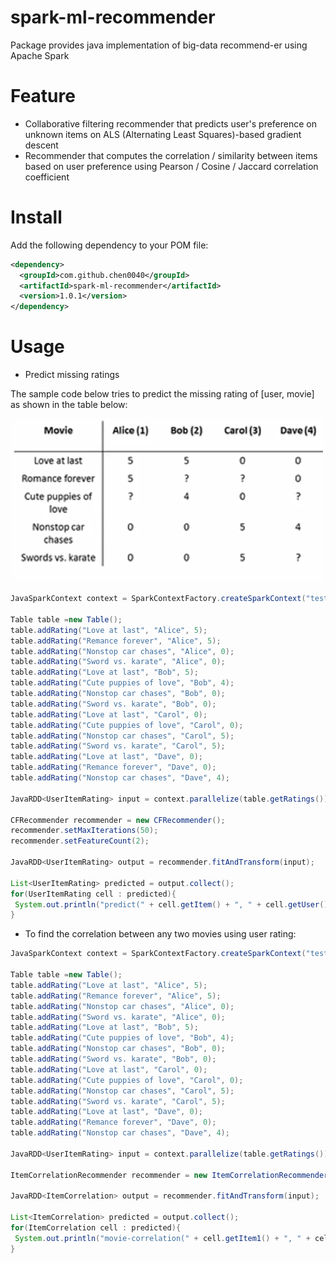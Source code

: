 # spark-ml-recommender

Package provides java implementation of big-data recommend-er using Apache Spark

# Feature

* Collaborative filtering recommender that predicts user's preference on unknown items on ALS (Alternating Least Squares)-based gradient descent
* Recommender that computes the correlation / similarity between items based on user preference using Pearson / Cosine / Jaccard correlation coefficient

# Install

Add the following dependency to your POM file:

```xml
<dependency>
  <groupId>com.github.chen0040</groupId>
  <artifactId>spark-ml-recommender</artifactId>
  <version>1.0.1</version>
</dependency>
```

# Usage

* Predict missing ratings 

The sample code below tries to predict the missing rating of [user, movie] as shown in the table below:

![movie-recommender](images/movie-recommender.png)

```java
JavaSparkContext context = SparkContextFactory.createSparkContext("testing-1");

Table table =new Table();
table.addRating("Love at last", "Alice", 5);
table.addRating("Remance forever", "Alice", 5);
table.addRating("Nonstop car chases", "Alice", 0);
table.addRating("Sword vs. karate", "Alice", 0);
table.addRating("Love at last", "Bob", 5);
table.addRating("Cute puppies of love", "Bob", 4);
table.addRating("Nonstop car chases", "Bob", 0);
table.addRating("Sword vs. karate", "Bob", 0);
table.addRating("Love at last", "Carol", 0);
table.addRating("Cute puppies of love", "Carol", 0);
table.addRating("Nonstop car chases", "Carol", 5);
table.addRating("Sword vs. karate", "Carol", 5);
table.addRating("Love at last", "Dave", 0);
table.addRating("Remance forever", "Dave", 0);
table.addRating("Nonstop car chases", "Dave", 4);

JavaRDD<UserItemRating> input = context.parallelize(table.getRatings());

CFRecommender recommender = new CFRecommender();
recommender.setMaxIterations(50);
recommender.setFeatureCount(2);

JavaRDD<UserItemRating> output = recommender.fitAndTransform(input);

List<UserItemRating> predicted = output.collect();
for(UserItemRating cell : predicted){
 System.out.println("predict(" + cell.getItem() + ", " + cell.getUser() + "): " + cell.getValue());
}
```

* To find the correlation between any two movies using user rating:

```java
JavaSparkContext context = SparkContextFactory.createSparkContext("testing-1");

Table table =new Table();
table.addRating("Love at last", "Alice", 5);
table.addRating("Remance forever", "Alice", 5);
table.addRating("Nonstop car chases", "Alice", 0);
table.addRating("Sword vs. karate", "Alice", 0);
table.addRating("Love at last", "Bob", 5);
table.addRating("Cute puppies of love", "Bob", 4);
table.addRating("Nonstop car chases", "Bob", 0);
table.addRating("Sword vs. karate", "Bob", 0);
table.addRating("Love at last", "Carol", 0);
table.addRating("Cute puppies of love", "Carol", 0);
table.addRating("Nonstop car chases", "Carol", 5);
table.addRating("Sword vs. karate", "Carol", 5);
table.addRating("Love at last", "Dave", 0);
table.addRating("Remance forever", "Dave", 0);
table.addRating("Nonstop car chases", "Dave", 4);

JavaRDD<UserItemRating> input = context.parallelize(table.getRatings());

ItemCorrelationRecommender recommender = new ItemCorrelationRecommender();

JavaRDD<ItemCorrelation> output = recommender.fitAndTransform(input);

List<ItemCorrelation> predicted = output.collect();
for(ItemCorrelation cell : predicted){
 System.out.println("movie-correlation(" + cell.getItem1() + ", " + cell.getItem2() + "): " + cell.getPearson());
}
```
